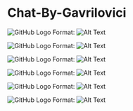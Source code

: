 # Chat-By-Gavrilovici
![GitHub Logo](/Application_Images/Login.png)
Format: ![Alt Text](https://github.com/AndrianGavrilovici/Chat-By-Gavrilovici/blob/master/Application_Images/Login.png)

![GitHub Logo](/Application_Images/Register.png)
Format: ![Alt Text](https://github.com/AndrianGavrilovici/Chat-By-Gavrilovici/blob/master/Application_Images/Register.png)

![GitHub Logo](/Application_Images/Initial-Chat.png)
Format: ![Alt Text](https://github.com/AndrianGavrilovici/Chat-By-Gavrilovici/blob/master/Application_Images/Initial-Chat.png)

![GitHub Logo](/Application_Images/Chat-Page.png)
Format: ![Alt Text](https://github.com/AndrianGavrilovici/Chat-By-Gavrilovici/blob/master/Application_Images/Chat-Page.png)

![GitHub Logo](/Application_Images/Settings.png)
Format: ![Alt Text](https://github.com/AndrianGavrilovici/Chat-By-Gavrilovici/blob/master/Application_Images/Settings.png)

![GitHub Logo](/Application_Images/Information-Page.png)
Format: ![Alt Text](https://github.com/AndrianGavrilovici/Chat-By-Gavrilovici/blob/master/Application_Images/Information-Page.png)
